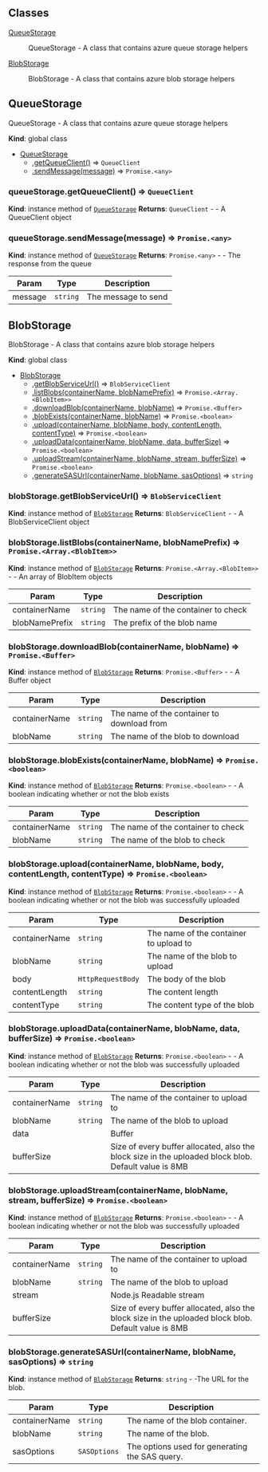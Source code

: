 
## Classes

<dl>
<dt><a href="#QueueStorage">QueueStorage</a></dt>
<dd><p>QueueStorage - A class that contains azure queue storage helpers</p>
</dd>
<dt><a href="#BlobStorage">BlobStorage</a></dt>
<dd><p>BlobStorage - A class that contains azure blob storage helpers</p>
</dd>
</dl>

<a name="QueueStorage"></a>

## QueueStorage
QueueStorage - A class that contains azure queue storage helpers

**Kind**: global class

* [QueueStorage](#QueueStorage)
    * [.getQueueClient()](#QueueStorage+getQueueClient) ⇒ <code>QueueClient</code>
    * [.sendMessage(message)](#QueueStorage+sendMessage) ⇒ <code>Promise.&lt;any&gt;</code>

<a name="QueueStorage+getQueueClient"></a>

### queueStorage.getQueueClient() ⇒ <code>QueueClient</code>
**Kind**: instance method of [<code>QueueStorage</code>](#QueueStorage)
**Returns**: <code>QueueClient</code> - - A QueueClient object
<a name="QueueStorage+sendMessage"></a>

### queueStorage.sendMessage(message) ⇒ <code>Promise.&lt;any&gt;</code>
**Kind**: instance method of [<code>QueueStorage</code>](#QueueStorage)
**Returns**: <code>Promise.&lt;any&gt;</code> - - The response from the queue

| Param | Type | Description |
| --- | --- | --- |
| message | <code>string</code> | The message to send |

<a name="BlobStorage"></a>

## BlobStorage
BlobStorage - A class that contains azure blob storage helpers

**Kind**: global class

* [BlobStorage](#BlobStorage)
    * [.getBlobServiceUrl()](#BlobStorage+getBlobServiceUrl) ⇒ <code>BlobServiceClient</code>
    * [.listBlobs(containerName, blobNamePrefix)](#BlobStorage+listBlobs) ⇒ <code>Promise.&lt;Array.&lt;BlobItem&gt;&gt;</code>
    * [.downloadBlob(containerName, blobName)](#BlobStorage+downloadBlob) ⇒ <code>Promise.&lt;Buffer&gt;</code>
    * [.blobExists(containerName, blobName)](#BlobStorage+blobExists) ⇒ <code>Promise.&lt;boolean&gt;</code>
    * [.upload(containerName, blobName, body, contentLength, contentType)](#BlobStorage+upload) ⇒ <code>Promise.&lt;boolean&gt;</code>
    * [.uploadData(containerName, blobName, data, bufferSize)](#BlobStorage+uploadData) ⇒ <code>Promise.&lt;boolean&gt;</code>
    * [.uploadStream(containerName, blobName, stream, bufferSize)](#BlobStorage+uploadStream) ⇒ <code>Promise.&lt;boolean&gt;</code>
    * [.generateSASUrl(containerName, blobName, sasOptions)](#BlobStorage+generateSASUrl) ⇒ <code>string</code>

<a name="BlobStorage+getBlobServiceUrl"></a>

### blobStorage.getBlobServiceUrl() ⇒ <code>BlobServiceClient</code>
**Kind**: instance method of [<code>BlobStorage</code>](#BlobStorage)
**Returns**: <code>BlobServiceClient</code> - - A BlobServiceClient object
<a name="BlobStorage+listBlobs"></a>

### blobStorage.listBlobs(containerName, blobNamePrefix) ⇒ <code>Promise.&lt;Array.&lt;BlobItem&gt;&gt;</code>
**Kind**: instance method of [<code>BlobStorage</code>](#BlobStorage)
**Returns**: <code>Promise.&lt;Array.&lt;BlobItem&gt;&gt;</code> - - An array of BlobItem objects

| Param | Type | Description |
| --- | --- | --- |
| containerName | <code>string</code> | The name of the container to check |
| blobNamePrefix | <code>string</code> | The prefix of the blob name |

<a name="BlobStorage+downloadBlob"></a>

### blobStorage.downloadBlob(containerName, blobName) ⇒ <code>Promise.&lt;Buffer&gt;</code>
**Kind**: instance method of [<code>BlobStorage</code>](#BlobStorage)
**Returns**: <code>Promise.&lt;Buffer&gt;</code> - - A Buffer object

| Param | Type | Description |
| --- | --- | --- |
| containerName | <code>string</code> | The name of the container to download from |
| blobName | <code>string</code> | The name of the blob to download |

<a name="BlobStorage+blobExists"></a>

### blobStorage.blobExists(containerName, blobName) ⇒ <code>Promise.&lt;boolean&gt;</code>
**Kind**: instance method of [<code>BlobStorage</code>](#BlobStorage)
**Returns**: <code>Promise.&lt;boolean&gt;</code> - - A boolean indicating whether or not the blob exists

| Param | Type | Description |
| --- | --- | --- |
| containerName | <code>string</code> | The name of the container to check |
| blobName | <code>string</code> | The name of the blob to check |

<a name="BlobStorage+upload"></a>

### blobStorage.upload(containerName, blobName, body, contentLength, contentType) ⇒ <code>Promise.&lt;boolean&gt;</code>
**Kind**: instance method of [<code>BlobStorage</code>](#BlobStorage)
**Returns**: <code>Promise.&lt;boolean&gt;</code> - - A boolean indicating whether or not the blob was successfully uploaded

| Param | Type | Description |
| --- | --- | --- |
| containerName | <code>string</code> | The name of the container to upload to |
| blobName | <code>string</code> | The name of the blob to upload |
| body | <code>HttpRequestBody</code> | The body of the blob |
| contentLength | <code>string</code> | The content length |
| contentType | <code>string</code> | The content type of the blob |

<a name="BlobStorage+uploadData"></a>

### blobStorage.uploadData(containerName, blobName, data, bufferSize) ⇒ <code>Promise.&lt;boolean&gt;</code>
**Kind**: instance method of [<code>BlobStorage</code>](#BlobStorage)
**Returns**: <code>Promise.&lt;boolean&gt;</code> - - A boolean indicating whether or not the blob was successfully uploaded

| Param | Type | Description |
| --- | --- | --- |
| containerName | <code>string</code> | The name of the container to upload to |
| blobName | <code>string</code> | The name of the blob to upload |
| data |  | Buffer | Blob | ArrayBuffer | ArrayBufferView |
| bufferSize |  | Size of every buffer allocated, also the block size in the uploaded block blob. Default value is 8MB |

<a name="BlobStorage+uploadStream"></a>

### blobStorage.uploadStream(containerName, blobName, stream, bufferSize) ⇒ <code>Promise.&lt;boolean&gt;</code>
**Kind**: instance method of [<code>BlobStorage</code>](#BlobStorage)
**Returns**: <code>Promise.&lt;boolean&gt;</code> - - A boolean indicating whether or not the blob was successfully uploaded

| Param | Type | Description |
| --- | --- | --- |
| containerName | <code>string</code> | The name of the container to upload to |
| blobName | <code>string</code> | The name of the blob to upload |
| stream |  | Node.js Readable stream |
| bufferSize |  | Size of every buffer allocated, also the block size in the uploaded block blob. Default value is 8MB |

<a name="BlobStorage+generateSASUrl"></a>

### blobStorage.generateSASUrl(containerName, blobName, sasOptions) ⇒ <code>string</code>
**Kind**: instance method of [<code>BlobStorage</code>](#BlobStorage)
**Returns**: <code>string</code> - -The URL for the blob.

| Param | Type | Description |
| --- | --- | --- |
| containerName | <code>string</code> | The name of the blob container. |
| blobName | <code>string</code> | The name of the blob. |
| sasOptions | <code>SASOptions</code> | The options used for generating the SAS query. |